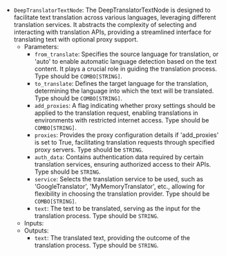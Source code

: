 - `DeepTranslatorTextNode`: The DeepTranslatorTextNode is designed to facilitate text translation across various languages, leveraging different translation services. It abstracts the complexity of selecting and interacting with translation APIs, providing a streamlined interface for translating text with optional proxy support.
    - Parameters:
        - `from_translate`: Specifies the source language for translation, or 'auto' to enable automatic language detection based on the text content. It plays a crucial role in guiding the translation process. Type should be `COMBO[STRING]`.
        - `to_translate`: Defines the target language for the translation, determining the language into which the text will be translated. Type should be `COMBO[STRING]`.
        - `add_proxies`: A flag indicating whether proxy settings should be applied to the translation request, enabling translations in environments with restricted internet access. Type should be `COMBO[STRING]`.
        - `proxies`: Provides the proxy configuration details if 'add_proxies' is set to True, facilitating translation requests through specified proxy servers. Type should be `STRING`.
        - `auth_data`: Contains authentication data required by certain translation services, ensuring authorized access to their APIs. Type should be `STRING`.
        - `service`: Selects the translation service to be used, such as 'GoogleTranslator', 'MyMemoryTranslator', etc., allowing for flexibility in choosing the translation provider. Type should be `COMBO[STRING]`.
        - `text`: The text to be translated, serving as the input for the translation process. Type should be `STRING`.
    - Inputs:
    - Outputs:
        - `text`: The translated text, providing the outcome of the translation process. Type should be `STRING`.
